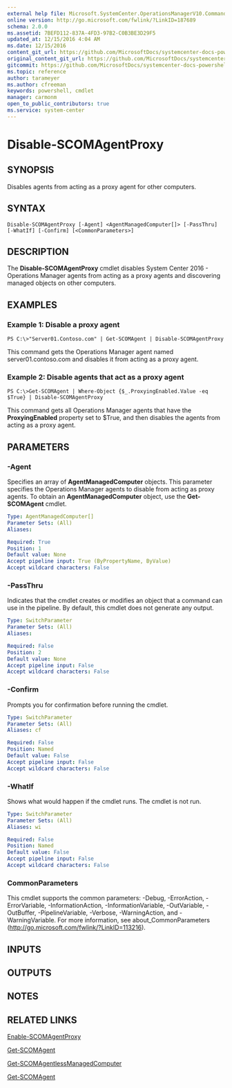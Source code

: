 ```yaml
---
external help file: Microsoft.SystemCenter.OperationsManagerV10.Commands.dll-Help.xml
online version: http://go.microsoft.com/fwlink/?LinkID=187689
schema: 2.0.0
ms.assetid: 7BEFD112-837A-4FD3-97B2-C0B3BE3D29F5
updated_at: 12/15/2016 4:04 AM
ms.date: 12/15/2016
content_git_url: https://github.com/MicrosoftDocs/systemcenter-docs-powershell/blob/master/systemcenter-cmdlets/SystemCenter2016/OperationsManager/vlatest/Disable-SCOMAgentProxy.md
original_content_git_url: https://github.com/MicrosoftDocs/systemcenter-docs-powershell/blob/master/systemcenter-cmdlets/SystemCenter2016/OperationsManager/vlatest/Disable-SCOMAgentProxy.md
gitcommit: https://github.com/MicrosoftDocs/systemcenter-docs-powershell/blob/7df4508c7b907a214e6a8eca76037b06065ef078/systemcenter-cmdlets/SystemCenter2016/OperationsManager/vlatest/Disable-SCOMAgentProxy.md
ms.topic: reference
author: tarameyer
ms.author: cfreeman
keywords: powershell, cmdlet
manager: carmonm
open_to_public_contributors: true
ms.service: system-center
---
```


# Disable-SCOMAgentProxy

## SYNOPSIS
Disables agents from acting as a proxy agent for other computers.

## SYNTAX

```
Disable-SCOMAgentProxy [-Agent] <AgentManagedComputer[]> [-PassThru] [-WhatIf] [-Confirm] [<CommonParameters>]
```

## DESCRIPTION
The **Disable-SCOMAgentProxy** cmdlet disables System Center 2016 - Operations Manager agents from acting as a proxy agents and discovering managed objects on other computers.

## EXAMPLES

### Example 1: Disable a proxy agent
```
PS C:\>"Server01.Contoso.com" | Get-SCOMAgent | Disable-SCOMAgentProxy
```

This command gets the Operations Manager agent named server01.contoso.com and disables it from acting as a proxy agent.

### Example 2: Disable agents that act as a proxy agent
```
PS C:\>Get-SCOMAgent | Where-Object {$_.ProxyingEnabled.Value -eq $True} | Disable-SCOMAgentProxy
```

This command gets all Operations Manager agents that have the **ProxyingEnabled** property set to $True, and then disables the agents from acting as a proxy agent.

## PARAMETERS

### -Agent
Specifies an array of **AgentManagedComputer** objects.
This parameter specifies the Operations Manager agents to disable from acting as proxy agents.
To obtain an **AgentManagedComputer** object, use the **Get-SCOMAgent** cmdlet.

```yaml
Type: AgentManagedComputer[]
Parameter Sets: (All)
Aliases: 

Required: True
Position: 1
Default value: None
Accept pipeline input: True (ByPropertyName, ByValue)
Accept wildcard characters: False
```

### -PassThru
Indicates that the cmdlet creates or modifies an object that a command can use in the pipeline.
By default, this cmdlet does not generate any output.

```yaml
Type: SwitchParameter
Parameter Sets: (All)
Aliases: 

Required: False
Position: 2
Default value: None
Accept pipeline input: False
Accept wildcard characters: False
```

### -Confirm
Prompts you for confirmation before running the cmdlet.

```yaml
Type: SwitchParameter
Parameter Sets: (All)
Aliases: cf

Required: False
Position: Named
Default value: False
Accept pipeline input: False
Accept wildcard characters: False
```

### -WhatIf
Shows what would happen if the cmdlet runs.
The cmdlet is not run.

```yaml
Type: SwitchParameter
Parameter Sets: (All)
Aliases: wi

Required: False
Position: Named
Default value: False
Accept pipeline input: False
Accept wildcard characters: False
```

### CommonParameters
This cmdlet supports the common parameters: -Debug, -ErrorAction, -ErrorVariable, -InformationAction, -InformationVariable, -OutVariable, -OutBuffer, -PipelineVariable, -Verbose, -WarningAction, and -WarningVariable. For more information, see about_CommonParameters (http://go.microsoft.com/fwlink/?LinkID=113216).

## INPUTS

## OUTPUTS

## NOTES

## RELATED LINKS

[Enable-SCOMAgentProxy](xref:SystemCenter2016/OperationsManager/vlatest/Enable-SCOMAgentProxy.md)

[Get-SCOMAgent](xref:SystemCenter2016/OperationsManager/vlatest/Get-SCOMAgent.md)

[Get-SCOMAgentlessManagedComputer](xref:SystemCenter2016/OperationsManager/vlatest/Get-SCOMAgentlessManagedComputer.md)

[Get-SCOMAgent](xref:SystemCenter2016/OperationsManager/vlatest/Get-SCOMAgent.md)

